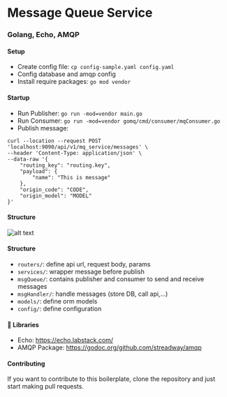 # Message Queue Service
### Golang, Echo, AMQP

#### Setup
* Create config file: `cp config-sample.yaml config.yaml`
* Config database and amqp config
* Install require packages: `go mod vendor`

#### Startup
* Run Publisher: `go run -mod=vendor main.go`
* Run Consumer: `go run -mod=vendor gomq/cmd/consumer/mqConsumer.go`
* Publish message:
```
curl --location --request POST 'localhost:9090/api/v1/mq_service/messages' \
--header 'Content-Type: application/json' \
--data-raw '{
    "routing_key": "routing.key",
    "payload": {
        "name": "This is message"
    },
    "origin_code": "CODE",
    "origin_model": "MODEL"
}'
```

#### Structure
![alt text](https://i.imgur.com/QPx5Qs6.jpg "Repository Pattern")


#### Structure
* `routers/`: define api url, request body, params
* `services/`: wrapper message before publish
* `msgQueue/`: contains publisher and consumer to send and receive messages
* `msgHandler/`: handle messages (store DB, call api,...)
* `models/`: define orm models
* `config/`: define configuration

#### 📙 Libraries
- Echo: https://echo.labstack.com/
- AMQP Package: https://godoc.org/github.com/streadway/amqp

#### Contributing
If you want to contribute to this boilerplate, clone the repository and just start making pull requests.
